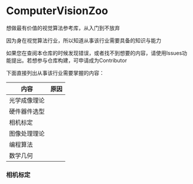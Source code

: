 # ComputerVisionZoo

想做最有价值的视觉算法参考库，从入门到不放弃

因为身在视觉算法行业，所以知道从事该行业需要具备的知识与能力

如果您在查阅本仓库的时候发现错误，或者找不到想要的内容，请使用Issues功能提出。若想参与仓库构建，可申请成为Contributor

下面直接列出从事该行业需要掌握的内容：

| 内容         | 原因 |
| ------------ | ---- |
| 光学成像理论 |      |
| 硬件器件选型 |      |
| 相机标定     |      |
| 图像处理理论 |      |
| 编程算法     |      |
| 数学几何     |      |

### 相机标定

